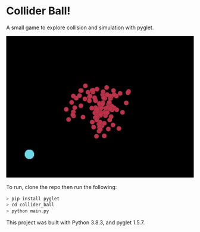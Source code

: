 # Collider Ball!

A small game to explore collision and simulation with pyglet.  

![Game Example](collider_ball.gif)


To run, clone the repo then run the following:  
```python
> pip install pyglet
> cd collider_ball
> python main.py
```

This project was built with Python 3.8.3, and pyglet 1.5.7.